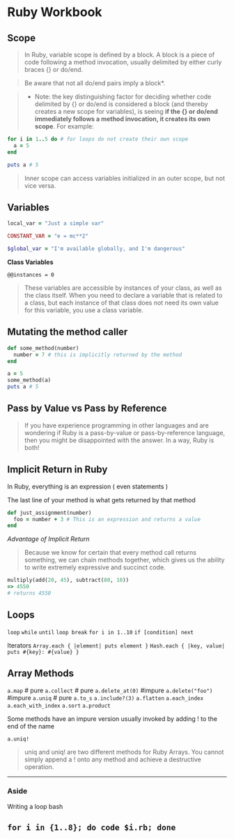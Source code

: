 # Ruby Workbook

## Scope

>In Ruby, variable scope is defined by a block. A block is a piece of code following a method invocation, usually delimited by either curly braces {} or do/end. 

>Be aware that not all do/end pairs imply a block*.

> * Note: the key distinguishing factor for deciding whether code delimited by {} or do/end is considered a block (and thereby creates a new scope for variables), is seeing **if the {} or do/end immediately follows a method invocation, it creates its own scope**. For example:
```rb
for i in 1..5 do # for loops do not create their own scope
  a = 5
end

puts a # 5
```

>Inner scope can access variables initialized in an outer scope, but not vice versa.

## Variables

```rb
local_var = "Just a simple var"

CONSTANT_VAR = "e = mc**2"

$global_var = "I'm available globally, and I'm dangerous"
```

**Class Variables**

`@@instances = 0`

>  These variables are accessible by instances of your class, as well as the class itself. When you need to declare a variable that is related to a class, but each instance of that class does not need its own value for this variable, you use a class variable.

## Mutating the method caller

```rb 
def some_method(number)
  number = 7 # this is implicitly returned by the method
end

a = 5
some_method(a)
puts a # 5
```

## Pass by Value vs Pass by Reference

>If you have experience programming in other languages and are wondering if Ruby is a pass-by-value or pass-by-reference language, then you might be disappointed with the answer. In a way, Ruby is both!

## Implicit Return in Ruby

In Ruby, everything is an expression ( even statements )

The last line of your method is what gets returned by that method

```rb
def just_assignment(number)
  foo = number + 3 # This is an expression and returns a value
end
```

_Advantage of Implicit Return_
> Because we know for certain that every method call returns something, we can chain methods together, which gives us the ability to write extremely expressive and succinct code.

```rb
multiply(add(20, 45), subtract(80, 10))
=> 4550
# returns 4550
```

## Loops

`loop`
`while`
`until`
`loop break`
`for i in 1..10`
`if [condition] next`

Iterators
`Array.each { |element| puts element }`
`Hash.each { |key, value| puts #{key}: #{value} }`


## Array Methods

`a.map` # pure
`a.collect` # pure
`a.delete_at(0)` #impure
`a.delete("foo")` #impure
`a.uniq` # pure
`a.to_s`
`a.include?(3)`
`a.flatten`
`a.each_index`
`a.each_with_index`
`a.sort`
`a.product`


Some methods have an impure version usually invoked by adding ! to the end of the name

`a.uniq!`

> uniq and uniq! are two different methods for Ruby Arrays. You cannot simply append a ! onto any method and achieve a destructive operation.

---
### Aside

Writing a loop bash

`for i in {1..8}; do code $i.rb; done`
---